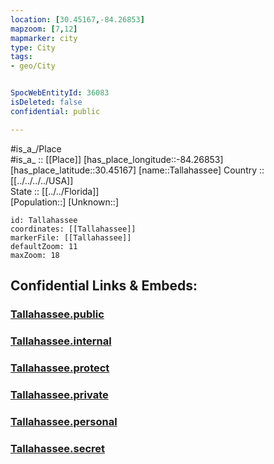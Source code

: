 ```yaml
---
location: [30.45167,-84.26853] 
mapzoom: [7,12] 
mapmarker: city 
type: City
tags:
- geo/City


SpocWebEntityId: 36083
isDeleted: false
confidential: public

---
```

#is_a_/Place  
#is_a_ :: [[Place]] 
[has_place_longitude::-84.26853] 
[has_place_latitude::30.45167] 
[name::Tallahassee] 
Country :: [[../../../../USA]]  
State :: [[../../Florida]]  
[Population::] 
[Unknown::] 


```leaflet
id: Tallahassee
coordinates: [[Tallahassee]] 
markerFile: [[Tallahassee]] 
defaultZoom: 11 
maxZoom: 18
```


## Confidential Links & Embeds: 

### [Tallahassee.public](/_public/\Earth\Continent\America~North\USA\USA~Eastern\Florida\counties~Florida\Leon,County\cities~LeonTallahassee.public.md) 

### [Tallahassee.internal](/_internal/\Earth\Continent\America~North\USA\USA~Eastern\Florida\counties~Florida\Leon,County\cities~LeonTallahassee.internal.md) 

### [Tallahassee.protect](/_protect/\Earth\Continent\America~North\USA\USA~Eastern\Florida\counties~Florida\Leon,County\cities~LeonTallahassee.protect.md) 

### [Tallahassee.private](/_private/\Earth\Continent\America~North\USA\USA~Eastern\Florida\counties~Florida\Leon,County\cities~LeonTallahassee.private.md) 

### [Tallahassee.personal](/_personal/\Earth\Continent\America~North\USA\USA~Eastern\Florida\counties~Florida\Leon,County\cities~LeonTallahassee.personal.md) 

### [Tallahassee.secret](/_secret/\Earth\Continent\America~North\USA\USA~Eastern\Florida\counties~Florida\Leon,County\cities~LeonTallahassee.secret.md)

